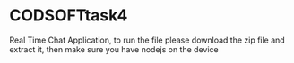 # CODSOFTtask4

Real Time Chat Application, to run the file please download the zip file and extract it, then make sure you have nodejs on the device
